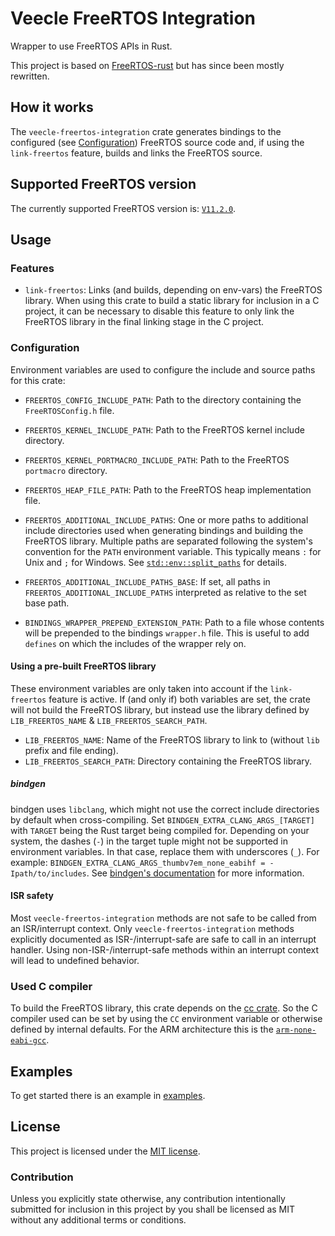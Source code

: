 # Veecle FreeRTOS Integration

Wrapper to use FreeRTOS APIs in Rust.

This project is based on [FreeRTOS-rust][freertos-rust] but has since been mostly rewritten.

[freertos-rust]: https://github.com/lobaro/FreeRTOS-rust

## How it works

The `veecle-freertos-integration` crate generates bindings to the configured (see [Configuration][configuration]) FreeRTOS source code and, if using the `link-freertos` feature, builds and links the FreeRTOS source.

[configuration]: #configuration

## Supported FreeRTOS version

The currently supported FreeRTOS version is: [`V11.2.0`][freertos_version].

[freertos_version]: https://github.com/FreeRTOS/FreeRTOS-Kernel/releases/tag/V11.2.0

## Usage

### Features

- `link-freertos`: Links (and builds, depending on env-vars) the FreeRTOS library.
  When using this crate to build a static library for inclusion in a C project, it can be necessary to disable this feature to only link the FreeRTOS library in the final linking stage in the C project.

### Configuration

Environment variables are used to configure the include and source paths for this crate:

- `FREERTOS_CONFIG_INCLUDE_PATH`: Path to the directory containing the `FreeRTOSConfig.h` file.
- `FREERTOS_KERNEL_INCLUDE_PATH`: Path to the FreeRTOS kernel include directory.
- `FREERTOS_KERNEL_PORTMACRO_INCLUDE_PATH`: Path to the FreeRTOS `portmacro` directory.
- `FREERTOS_HEAP_FILE_PATH`: Path to the FreeRTOS heap implementation file.

- `FREERTOS_ADDITIONAL_INCLUDE_PATHS`: One or more paths to additional include directories used when generating bindings and building the FreeRTOS library.
  Multiple paths are separated following the system's convention for the `PATH` environment variable.
  This typically means `:` for Unix and `;` for Windows.
  See [`std::env::split_paths`][split_paths] for details.
- `FREERTOS_ADDITIONAL_INCLUDE_PATHS_BASE`: If set, all paths in `FREERTOS_ADDITIONAL_INCLUDE_PATHS` interpreted as relative to the set base path.

- `BINDINGS_WRAPPER_PREPEND_EXTENSION_PATH`: Path to a file whose contents will be prepended to the bindings `wrapper.h` file.
  This is useful to add `defines` on which the includes of the wrapper rely on.

#### Using a pre-built FreeRTOS library

These environment variables are only taken into account if the `link-freertos` feature is active.
If (and only if) both variables are set, the crate will not build the FreeRTOS library, but instead use the library defined by `LIB_FREERTOS_NAME` & `LIB_FREERTOS_SEARCH_PATH`.

- `LIB_FREERTOS_NAME`: Name of the FreeRTOS library to link to (without `lib` prefix and file ending).
- `LIB_FREERTOS_SEARCH_PATH`: Directory containing the FreeRTOS library.

[split_paths]: https://doc.rust-lang.org/std/env/fn.split_paths.html

##### bindgen

bindgen uses `libclang`, which might not use the correct include directories by default when cross-compiling.
Set `BINDGEN_EXTRA_CLANG_ARGS_[TARGET]` with `TARGET` being the Rust target being compiled for.
Depending on your system, the dashes (`-`) in the target tuple might not be supported in environment variables.
In that case, replace them with underscores (`_`).
For example: `BINDGEN_EXTRA_CLANG_ARGS_thumbv7em_none_eabihf = -Ipath/to/includes`.
See [bindgen's documentation][bindgen_doc] for more information.

[bindgen_doc]: https://github.com/rust-lang/rust-bindgen?tab=readme-ov-file#environment-variables

#### ISR safety

Most `veecle-freertos-integration` methods are not safe to be called from an ISR/interrupt context.
Only `veecle-freertos-integration` methods explicitly documented as ISR-/interrupt-safe are safe to call in an interrupt handler.
Using non-ISR-/interrupt-safe methods within an interrupt context will lead to undefined behavior.

### Used C compiler

To build the FreeRTOS library, this crate depends on the [cc crate](https://docs.rs/crate/cc).
So the C compiler used can be set by using the `CC` environment variable or otherwise defined by internal defaults.
For the ARM architecture this is the [`arm-none-eabi-gcc`][arm_compiler].

[arm_compiler]: https://developer.arm.com/tools-and-software/open-source-software/developer-tools/gnu-toolchain/gnu-rm/downloads

## Examples

To get started there is an example in [examples](examples).

## License

This project is licensed under the [MIT license](LICENSE).

### Contribution

Unless you explicitly state otherwise, any contribution intentionally submitted for inclusion in this project by you shall be licensed as MIT without any additional terms or conditions.
